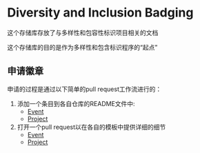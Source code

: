 # Diversity and Inclusion Badging

这个存储库存放了与多样性和包容性标识项目相关的文档

这个存储库的目的是作为多样性和包含标识程序的“起点”

## 申请徽章

申请的过程是通过以下简单的pull request工作流进行的：

1. 添加一个条目到各自仓库的README文件中:
   * [Event](https://github.com/badging/event-diversity-and-inclusion/edit/master/README.md)
   * [Project](https://github.com/badging/project-diversity-and-inclusion/edit/master/README.md)
2. 打开一个pull request以在各自的模板中提供详细的细节
   * [Event](https://github.com/badging/event-diversity-and-inclusion/blob/master/.github/PULL_REQUEST_TEMPLATE.md)
   * [Project](https://github.com/badging/project-diversity-and-inclusion/blob/master/.github/PULL_REQUEST_TEMPLATE.md)





